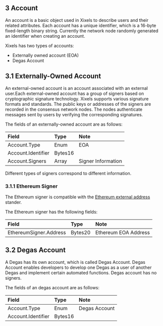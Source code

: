 ## 3 Account

An account is a basic object used in Xixels to describe users and their related attributes. Each account has a unique identifier, which is a 16-byte fixed-length binary string. Currently the network node randomly generated an identifier when creating an account.

Xixels has two types of accounts:
- Externally owned account (EOA)
- Degas Account

## 3.1 Externally-Owned Account
An external-owned account is an account associated with an external user.Each external-owned account has a group of signers based on cryptographic signature technology. Xixels supports various signature formats and standards. The public keys or addresses of the signers are recorded in the consensus network nodes. The nodes authenticate messages sent by users by verifying the corresponding signatures.

The fields of an externally-owned account are as follows:

| Field | Type  | Note   |
|:------|:------|:-------|
| Account.Type | Enum | EOA |
| Account.Identifier| Bytes16 | |
| Account.Signers | Array | Signer Information |

Different types of signers correspond to different information.

### 3.1.1 Ethereum Signer
The Ethereum signer is compatible with the [Ethereum external address](https://ethereum.org/en/developers/docs/accounts/) stander.

The Ethereum signer has the following fields:

| Field | Type  | Note   |
|:------|:------|:-------|
| EthereumSigner.Address| Bytes20| Ethereum EOA Address|

## 3.2 Degas Account

A Degas has its own account, which is called Degas Account. Degas Account enables developers to develop one Degas as a user of another Degas and implement certain automated functions. Degas account has no signers.

The fields of an degas account are as follows:

| Field | Type  | Note   |
|:------|:------|:-------|
| Account.Type | Enum | Degas Account |
| Account.Identifier| Bytes16 | |
